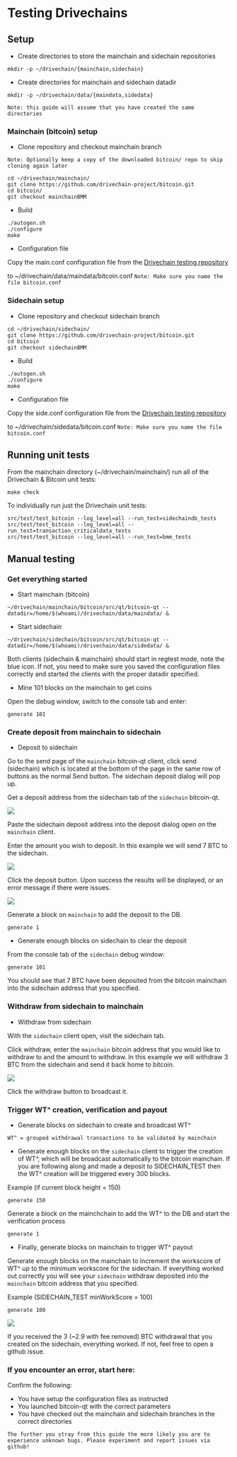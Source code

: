 Testing Drivechains
===================

Setup
-----
- Create directories to store the mainchain and sidechain repositories
```
mkdir -p ~/drivechain/{mainchain,sidechain}
```

- Create directories for mainchain and sidechain datadir
```
mkdir -p ~/drivechain/data/{maindata,sidedata}
```

`Note: this guide will assume that you have created the same directories`

### Mainchain (bitcoin) setup
- Clone repository and checkout mainchain branch

`Note: Optionally keep a copy of the downloaded bitcoin/ repo to skip cloning again later`
```
cd ~/drivechain/mainchain/
git clone https://github.com/drivechain-project/bitcoin.git
cd bitcoin/
git checkout mainchainBMM
```

- Build
```
./autogen.sh
./configure
make
```

- Configuration file

Copy the main.conf configuration file from the [Drivechain testing repository](https://github.com/drivechain-project/testing)

to ~/drivechain/data/maindata/bitcoin.conf
`Note: Make sure you name the file bitcoin.conf`

### Sidechain setup
- Clone repository and checkout sidechain branch
```
cd ~/drivechain/sidechain/
git clone https://github.com/drivechain-project/bitcoin.git
cd bitcoin
git checkout sidechainBMM
```

- Build
```
./autogen.sh
./configure
make
```

- Configuration file

Copy the side.conf configuration file from the [Drivechain testing repository](https://github.com/drivechain-project/testing)

to ~/drivechain/sidedata/bitcoin.conf
`Note: Make sure you name the file bitcoin.conf`

Running unit tests
------------------
From the mainchain directory (~/drivechain/mainchain/)
run all of the Drivechain & Bitcoin unit tests:
```
make check
```

To individually run just the Drivechain unit tests:
```
src/test/test_bitcoin --log_level=all --run_test=sidechaindb_tests
src/test/test_bitcoin --log_level=all --run_test=transaction_criticaldata_tests
src/test/test_bitcoin --log_level=all --run_test=bmm_tests
```

Manual testing
--------------
### Get everything started
- Start mainchain (bitcoin)

```
~/drivechain/mainchain/bitcoin/src/qt/bitcoin-qt --datadir=/home/$(whoami)/drivechain/data/maindata/ &
```

- Start sidechain

```
~/drivechain/sidechain/bitcoin/src/qt/bitcoin-qt --datadir=/home/$(whoami)/drivechain/data/sidedata/ &
```

Both clients (sidechain & mainchain) should start in regtest mode, note the
blue icon. If not, you need to make sure you saved the configuration files
correctly and started the clients with the proper datadir specified.


- Mine 101 blocks on the mainchain to get coins

Open the debug window, switch to the console tab and enter:
```
generate 101
```

### Create deposit from mainchain to sidechain

- Deposit to sidechain

Go to the send page of the `mainchain` bitcoin-qt client, click send (sidechain)
which is located at the bottom of the page in the same row of buttons as the
normal Send button. The sidechain deposit dialog will pop up.

Get a deposit address from the sidechain tab of the `sidechain` bitcoin-qt.

![](SidechainPageDeposit.png)

Paste the sidechain deposit address into the deposit dialog open on the
`mainchain` client.

Enter the amount you wish to deposit. In this example we will send 7 BTC to the
sidechain.

![](SidechainDepositDialog.png)

Click the deposit button. Upon success the results will be displayed, or an
error message if there were issues.

![](SidechainDepositResultMessage.png)

Generate a block on `mainchain` to add the deposit to the DB.
```
generate 1
```

- Generate enough blocks on sidechain to clear the deposit

From the console tab of the `sidechain` debug window:
```
generate 101
```
You should see that 7 BTC have been deposited from the bitcoin mainchain into
the sidechain address that you specified.

### Withdraw from sidechain to mainchain

- Withdraw from sidechain

With the `sidechain` client open, visit the sidechain tab.

Click withdraw, enter the `mainchain` bitcoin address that you would like to
withdraw to and the amount to withdraw. In this example we will withdraw 3 BTC
from the sidechain and send it back home to bitcoin.

![](SidechainPageWithdraw.png)

Click the withdraw button to broadcast it.

### Trigger WT^ creation, verification and payout

- Generate blocks on sidechain to create and broadcast WT^

`WT^ = grouped withdrawal transactions to be validated by mainchain`

- Generate enough blocks on the `sidechain` client to trigger the creation of
WT^, which will be broadcast automatically to the bitcoin mainchain. If you are
following along and made a deposit to SIDECHAIN_TEST then the WT^ creation will
be triggered every 300 blocks.

Example (if current block height = 150)
```
generate 150
```

Generate a block on the mainchchain to add the WT^ to the DB and start the
verification process
```
generate 1
```

- Finally, generate blocks on mainchain to trigger WT^ payout

Generate enough blocks on the mainchain to increment the workscore of WT^ up to
the minimum workscore for the sidechain. If everything worked out correctly you
will see your `sidechain` withdraw deposited into the `mainchain` bitcoin
address that you specified.

Example (SIDECHAIN_TEST minWorkScore = 100)
```
generate 100
```
![](SidechainWithdrawReceived.png)

If you received the 3 (~2.9 with fee removed) BTC withdrawal that you created
on the sidechain, everything worked. If not, feel free to open a github issue.

### If you encounter an error, start here:
Confirm the following:
- You have setup the configuration files as instructed
- You launched bitcoin-qt with the correct parameters 
- You have checked out the mainchain and sidechain branches in the correct directories

`The further you stray from this guide the more likely you are to experience
unknown bugs. Please experiment and report issues via github!`

